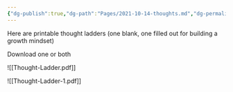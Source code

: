 ```yaml
---
{"dg-publish":true,"dg-path":"Pages/2021-10-14-thoughts.md","dg-permalink":"exgifted/thoughts","permalink":"/exgifted/thoughts/","title":"Thought Ladder","noteIcon":"","created":"","updated":"2023-08-03T17:08:26.560-04:00"}
---
```



Here are printable thought ladders (one blank, one filled out for building a growth mindset)

Download one or both

![[Thought-Ladder.pdf]]

![[Thought-Ladder-1.pdf]]